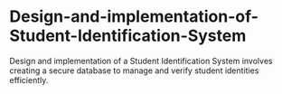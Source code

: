# Design-and-implementation-of-Student-Identification-System
 Design and implementation of a Student Identification System involves creating a secure database to manage and verify student identities efficiently.
